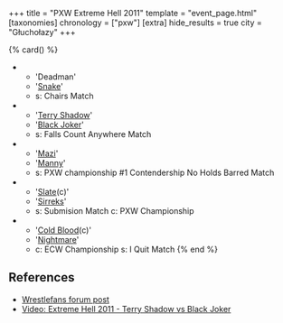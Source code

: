 +++
title = "PXW Extreme Hell 2011"
template = "event_page.html"
[taxonomies]
chronology = ["pxw"]
[extra]
hide_results = true
city = "Głuchołazy"
+++

{% card() %}
- - 'Deadman'
  - '[Snake](@/w/snake.md)'
  - s: Chairs Match
- - '[Terry Shadow](@/w/shadow.md)'
  - '[Black Joker](@/w/black-joker.md)'
  - s: Falls Count Anywhere Match
- - '[Mazi](@/w/mazi.md)'
  - '[Manny](@/w/manny.md)'
  - s: PXW championship #1 Contendership No Holds Barred Match
- - '[Slate](@/w/slate.md)(c)'
  - '[Sirreks](@/w/sirreks.md)'
  - s: Submision Match
    c: PXW Championship
- - '[Cold Blood](@/w/cold-blood.md)(c)'
  - '[Nightmare](@/w/nightmare.md)'
  - c: ECW Championship
    s: I Quit Match
{% end %}

## References

* [Wrestlefans forum post](https://wrestlefans.pl/forum/viewtopic.php?f=247&t=24589)
* [Video: Extreme Hell 2011 - Terry Shadow vs Black Joker](https://www.youtube.com/watch?v=5uRpO2Viqlk)
